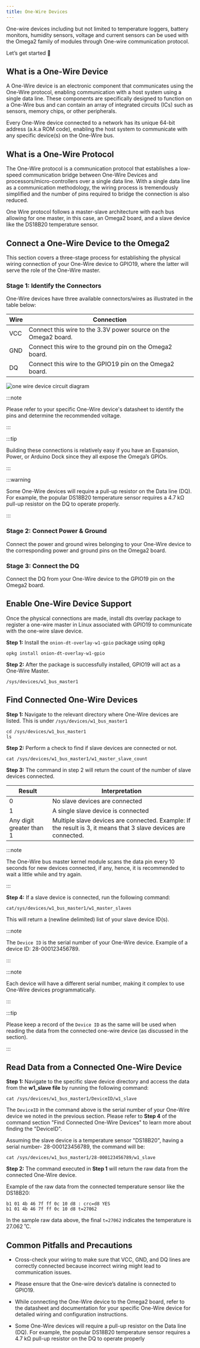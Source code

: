 ```yaml
---
title: One-Wire Devices
---
```


One-wire devices including but not limited to temperature loggers, battery monitors, humidity sensors, voltage and current sensors can be used with the Omega2 family of modules through One-wire communication protocol.

Let’s get started 🚀

## What is a One-Wire Device

A One-Wire device is an electronic component that communicates using the One-Wire protocol, enabling communication with a host system using a single data line. These components are specifically designed to function on a One-Wire bus and can contain an array of integrated circuits (ICs) such as sensors, memory chips, or other peripherals.

Every One-Wire device connected to a network has its unique 64-bit address (a.k.a ROM code), enabling the host system to communicate with any specific device(s) on the One-Wire bus.

## What is a One-Wire Protocol

The One-Wire protocol is a communication protocol that establishes a low-speed communication bridge between One-Wire Devices and processors/micro-controllers over a single data line. With a single data line as a communication methodology, the wiring process is tremendously simplified and the number of pins required to bridge the connection is also reduced. 

One Wire protocol follows a master-slave architecture with each bus allowing for one master, in this case, an Omega2 board, and a slave device like the DS18B20 temperature sensor.

## Connect a One-Wire Device to the Omega2

This section covers a three-stage process for establishing the physical wiring connection of your One-Wire device to GPIO19, where the latter will serve the role of the One-Wire master.

### Stage 1: Identify the Connectors

One-Wire devices have three available connectors/wires as illustrated in the table below: 

| Wire            | Connection                                                      |
|-----------------|-----------------------------------------------------------------|
| VCC             | Connect this wire to the 3.3V power source on the Omega2 board. |  
| GND             | Connect this wire to the ground pin on the Omega2 board.        |  
| DQ              | Connect this wire to the GPIO19 pin on the Omega2 board.        | 

![one wire device circuit diagram](/img/one-wire-device-circuit-diagram-1.png)

:::note

Please refer to your specific One-Wire device's datasheet to identify the pins and determine the recommended voltage. 

:::

:::tip

Building these connections is relatively easy if you have an Expansion, Power, or Arduino Dock since they all expose the Omega’s GPIOs. 

:::

:::warning

Some One-Wire devices will require a pull-up resistor on the Data line (DQ). For example, the popular DS18B20 temperature sensor requires a 4.7 kΩ pull-up resistor on the DQ to operate properly.

:::


### Stage 2: Connect Power & Ground

Connect the power and ground wires belonging to your One-Wire device to the corresponding power and ground pins on the Omega2 board. 

### Stage 3: Connect the DQ

Connect the DQ from your One-Wire device to the GPIO19 pin on the Omega2 board. 

## Enable One-Wire Device Support


Once the physical connections are made, install dts overlay package to register a one-wire master in Linux associated with GPIO19 to communicate with the one-wire slave device.  

**Step 1:**  Install the `onion-dt-overlay-w1-gpio` package using opkg

```
opkg install onion-dt-overlay-w1-gpio
```
**Step 2:** After the package is successfully installed, GPIO19 will act as a One-Wire Master. 

```
/sys/devices/w1_bus_master1
```
## Find Connected One-Wire Devices

**Step 1:** Navigate to the relevant directory where One-Wire devices are listed. This is under `/sys/devices/w1_bus_master1`


```
cd /sys/devices/w1_bus_master1
ls
```

**Step 2:** Perform a check to find if slave devices are connected or not. 

```
cat /sys/devices/w1_bus_master1/w1_master_slave_count
```

**Step 3:** The command in step 2 will return the count of the number of slave devices connected. 

| Result                   | Interpretation                                    |
|--------------------------|---------------------------------------------------|
| 0                        | No slave devices are connected                    |
| 1                        | A single slave device is connected                  |
| Any digit greater than 1 | Multiple slave devices are connected. Example: If the result is 3, it means that 3 slave devices are connected. |

:::note

The One-Wire bus master kernel module scans the data pin every 10 seconds for new devices connected, if any, hence, it is recommended to wait a little while and try again. 

:::

**Step 4:** If a slave device is connected, run the following command: 

```
cat/sys/devices/w1_bus_master1/w1_master_slaves
```

This will return a (newline delimited) list of your slave device ID(s). 

:::note

The `Device ID` is the serial number of your One-Wire device. Example of a device ID: 28-000123456789. 

:::

:::note

Each device will have a different serial number, making it complex to use One-Wire devices programmatically. 

:::

:::tip

Please keep a record of the `Device ID` as the same will be used when reading the data from the connected one-wire device (as discussed in the section).

:::

## Read Data from a Connected One-Wire Device

**Step 1:** Navigate to the specific slave device directory and access the data from the __w1_slave file__ by running the following command: 

```
cat /sys/devices/w1_bus_master1/DeviceID/w1_slave
```

The `DeviceID` in the command above is the serial number of your One-Wire device we noted in the previous section. Please refer to **Step 4** of the command section "Find Connected One-Wire Devices" to learn more about finding the "DeviceID". 

Assuming the slave device is a temperature sensor "DS18B20", having a serial number- 28-000123456789, the command will be: 

```
cat /sys/devices/w1_bus_master1/28-000123456789/w1_slave
```

**Step 2:** The command executed in **Step 1** will return the raw data from the connected One-Wire device. 

Example of the raw data from the connected temperature sensor like the DS18B20: 

```
b1 01 4b 46 7f ff 0c 10 d8 : crc=d8 YES
b1 01 4b 46 7f ff 0c 10 d8 t=27062
```

In the sample raw data above, the final `t=27062` indicates the temperature is 27.062 ˚C.

## Common Pitfalls and Precautions

- Cross-check your wiring to make sure that VCC, GND, and DQ lines are correctly connected because incorrect wiring might lead to communication issues.  

- Please ensure that the One-wire device’s dataline is connected to GPIO19. 

- While connecting the One-Wire device to the Omega2 board, refer to the datasheet and documentation for your specific One-Wire device for detailed wiring and configuration instructions.

- Some One-Wire devices will require a pull-up resistor on the Data line (DQ). For example, the popular DS18B20 temperature sensor requires a 4.7 kΩ pull-up resistor on the DQ to operate properly
